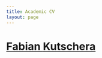 ```yaml
---
title: Academic CV
layout: page
---
```

# <a href="assets/Fabian_Kutschera_academicCV.pdf" target="_blank">Fabian __Kutschera__</a>

<div data-iframe-width="150" data-iframe-height="270" data-share-badge-id="86abf706-f7ac-449c-a28f-f5ea9e1df505" data-share-badge-host="https://www.credly.com"></div><script type="text/javascript" async src="//cdn.credly.com/assets/utilities/embed.js"></script>
